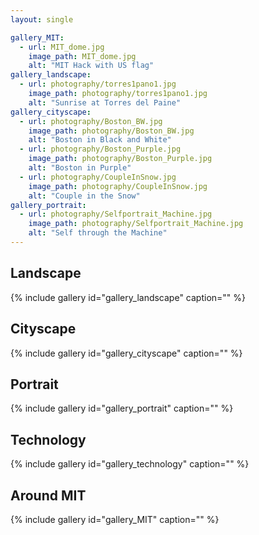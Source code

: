 ```yaml
---
layout: single

gallery_MIT:
  - url: MIT_dome.jpg
    image_path: MIT_dome.jpg
    alt: "MIT Hack with US flag"
gallery_landscape:
  - url: photography/torres1pano1.jpg
    image_path: photography/torres1pano1.jpg
    alt: "Sunrise at Torres del Paine"
gallery_cityscape:
  - url: photography/Boston_BW.jpg
    image_path: photography/Boston_BW.jpg
    alt: "Boston in Black and White"
  - url: photography/Boston_Purple.jpg 
    image_path: photography/Boston_Purple.jpg
    alt: "Boston in Purple"
  - url: photography/CoupleInSnow.jpg 
    image_path: photography/CoupleInSnow.jpg
    alt: "Couple in the Snow"
gallery_portrait:
  - url: photography/Selfportrait_Machine.jpg
    image_path: photography/Selfportrait_Machine.jpg
    alt: "Self through the Machine"
---
```


## Landscape

{% include gallery id="gallery_landscape" caption="" %}

## Cityscape

{% include gallery id="gallery_cityscape" caption="" %}

## Portrait

{% include gallery id="gallery_portrait" caption="" %}

## Technology

{% include gallery id="gallery_technology" caption="" %}

## Around MIT

{% include gallery id="gallery_MIT" caption="" %}

